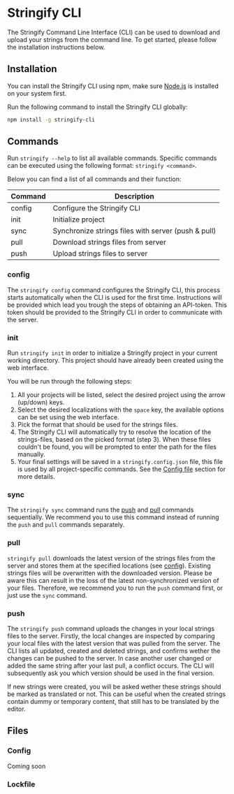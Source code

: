 # Stringify CLI
The Stringify Command Line Interface (CLI) can be used to download and upload your strings from the command line.
To get started, please follow the installation instructions below.

## Installation
You can install the Stringify CLI using npm, make sure [Node.js](https://nodejs.org/) is installed on your system first.

Run the following command to install the Stringify CLI globally:
```bash
npm install -g stringify-cli
```

## Commands
Run `stringify --help` to list all available commands. Specific commands can be executed using the following format: `stringify <command>`.

Below you can find a list of all commands and their function:

| Command | Description                                         |
|---------|-----------------------------------------------------|
| config  | Configure the Stringify CLI                         |
| init    | Initialize project                                  |
| sync    | Synchronize strings files with server (push & pull) |
| pull    | Download strings files from server                  |
| push    | Upload strings files to server                      |

### config
The `stringify config` command configures the Stringify CLI, this process starts automatically when the CLI is used for the first time.
Instructions will be provided which lead you trough the steps of obtaining an API-token. 
This token should be provided to the Stringify CLI in order to communicate with the server. 

### init
Run `stringify init` in order to initialize a Stringify project in your current working directory.
This project should have already been created using the web interface.

You will be run through the following steps:
1. All your projects will be listed, select the desired project using the arrow (up/down) keys.
2. Select the desired localizations with the `space` key, the available options can be set using the web interface.
3. Pick the format that should be used for the strings files.
4. The Stringify CLI will automatically try to resolve the location of the strings-files, based on the picked format (step 3). 
 When these files couldn't be found, you will be prompted to enter the path for the files manually. 
5. Your final settings will be saved in a `stringify.config.json` file, this file is used by all project-specific commands. 
 See the [Config file](#config-file) section for more details.

### sync
The `stringify sync` command runs the [push](#push) and [pull](#pull) commands sequentially. 
We recommend you to use this command instead of running the `push` and `pull` commands separately.

### pull
`stringify pull` downloads the latest version of the strings files from the server and stores them at the specified locations (see [config](#config)).
Existing strings files will be overwritten with the downloaded version. 
Please be aware this can result in the loss of the latest non-synchronized version of your files. 
Therefore, we recommend you to run the `push` command first, or just use the `sync` command.

### push
The `stringify push` command uploads the changes in your local strings files to the server. 
Firstly, the local changes are inspected by comparing your local files with the latest version that was pulled from the server.
The CLI lists all updated, created and deleted strings, and confirms wether the changes can be pushed to the server. 
In case another user changed or added the same string after your last pull, a conflict occurs. 
The CLI will subsequently ask you which version should be used in the final version.

If new strings were created, you will be asked wether these strings should be marked as translated or not. 
This can be useful when the created strings contain dummy or temporary content, that still has to be translated by the editor.

## Files
### Config
Coming soon

### Lockfile